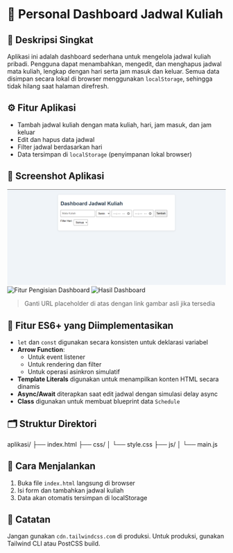 # 📘 Personal Dashboard Jadwal Kuliah

## 🧩 Deskripsi Singkat
Aplikasi ini adalah dashboard sederhana untuk mengelola jadwal kuliah pribadi. Pengguna dapat menambahkan, mengedit, dan menghapus jadwal mata kuliah, lengkap dengan hari serta jam masuk dan keluar. Semua data disimpan secara lokal di browser menggunakan `localStorage`, sehingga tidak hilang saat halaman direfresh.

## ⚙️ Fitur Aplikasi
- Tambah jadwal kuliah dengan mata kuliah, hari, jam masuk, dan jam keluar
- Edit dan hapus data jadwal
- Filter jadwal berdasarkan hari
- Data tersimpan di `localStorage` (penyimpanan lokal browser)

## 📸 Screenshot Aplikasi

![Tampilan Awal Aplikasi](./images/1.png)
![Fitur Pengisian Dashboard](./images/2.png)
![Hasil Dashboard](./images/3.png)

> Ganti URL placeholder di atas dengan link gambar asli jika tersedia

## 🧪 Fitur ES6+ yang Diimplementasikan
- `let` dan `const` digunakan secara konsisten untuk deklarasi variabel
- **Arrow Function**:
  - Untuk event listener
  - Untuk rendering dan filter
  - Untuk operasi asinkron simulatif
- **Template Literals** digunakan untuk menampilkan konten HTML secara dinamis
- **Async/Await** diterapkan saat edit jadwal dengan simulasi delay async
- **Class** digunakan untuk membuat blueprint data `Schedule`

## 🗂️ Struktur Direktori
aplikasi/ 
├── index.html 
├── css/ 
│ └── style.css 
├── js/ 
│ └── main.js


## 🚀 Cara Menjalankan
1. Buka file `index.html` langsung di browser
2. Isi form dan tambahkan jadwal kuliah
3. Data akan otomatis tersimpan di localStorage

## 📌 Catatan
Jangan gunakan `cdn.tailwindcss.com` di produksi. Untuk produksi, gunakan Tailwind CLI atau PostCSS build.


